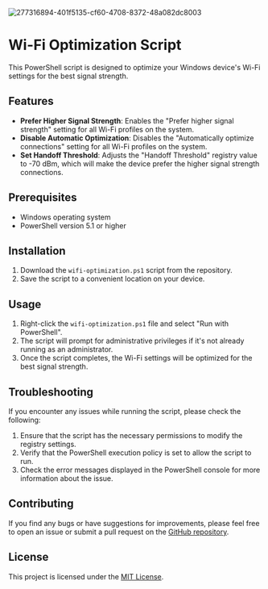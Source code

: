 ![277316894-401f5135-cf60-4708-8372-48a082dc8003](https://github.com/user-attachments/assets/57214ebe-dde8-46e1-8acb-dbaea11ef0f2)

# Wi-Fi Optimization Script

This PowerShell script is designed to optimize your Windows device's Wi-Fi settings for the best signal strength.

## Features

- **Prefer Higher Signal Strength**: Enables the "Prefer higher signal strength" setting for all Wi-Fi profiles on the system.
- **Disable Automatic Optimization**: Disables the "Automatically optimize connections" setting for all Wi-Fi profiles on the system.
- **Set Handoff Threshold**: Adjusts the "Handoff Threshold" registry value to -70 dBm, which will make the device prefer the higher signal strength connections.

## Prerequisites

- Windows operating system
- PowerShell version 5.1 or higher

## Installation

1. Download the `wifi-optimization.ps1` script from the repository.
2. Save the script to a convenient location on your device.

## Usage

1. Right-click the `wifi-optimization.ps1` file and select "Run with PowerShell".
2. The script will prompt for administrative privileges if it's not already running as an administrator.
3. Once the script completes, the Wi-Fi settings will be optimized for the best signal strength.

## Troubleshooting

If you encounter any issues while running the script, please check the following:

1. Ensure that the script has the necessary permissions to modify the registry settings.
2. Verify that the PowerShell execution policy is set to allow the script to run.
3. Check the error messages displayed in the PowerShell console for more information about the issue.

## Contributing

If you find any bugs or have suggestions for improvements, please feel free to open an issue or submit a pull request on the [GitHub repository](https://github.com/your-username/wifi-optimization-script).

## License

This project is licensed under the [MIT License](LICENSE).
